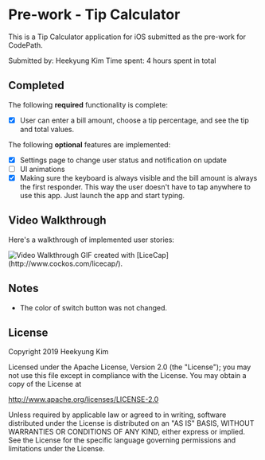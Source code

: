 # Pre-work - Tip Calculator

This is a Tip Calculator application for iOS submitted as the pre-work for CodePath.

Submitted by:  Heekyung Kim
Time spent: 4 hours spent in total

## Completed

The following **required** functionality is complete:

* [x] User can enter a bill amount, choose a tip percentage, and see the tip and total values.

The following **optional** features are implemented:
* [x] Settings page to change user status and notification on update
* [ ] UI animations
* [x] Making sure the keyboard is always visible and the bill amount is always the first responder. This way the user doesn't have to tap anywhere to use this app. Just launch the app and start typing.

## Video Walkthrough 

Here's a walkthrough of implemented user stories:

<img src='file:///Users/heekyungkim/Desktop/TipCalculator/TipCalculator.gif' title='Video Walkthrough' width='' alt='Video Walkthrough' />
GIF created with [LiceCap](http://www.cockos.com/licecap/).

## Notes
* The color of switch button was not changed.

## License

Copyright 2019 Heekyung Kim

Licensed under the Apache License, Version 2.0 (the "License");
you may not use this file except in compliance with the License.
You may obtain a copy of the License at

http://www.apache.org/licenses/LICENSE-2.0

Unless required by applicable law or agreed to in writing, software
distributed under the License is distributed on an "AS IS" BASIS,
WITHOUT WARRANTIES OR CONDITIONS OF ANY KIND, either express or implied.
See the License for the specific language governing permissions and
limitations under the License.
